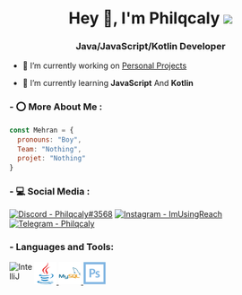 
<h1 align="center">Hey 👋, I'm Philqcaly <img src="https://cdn.discordapp.com/emojis/880521883739648060.gif?size=4096" width="50"></h1>
<h3 align="center">Java/JavaScript/Kotlin Developer</h3>


- 🔭 I’m currently working on [Personal Projects](https://Philqcaly.ir/)

- 🌱 I’m currently learning **JavaScript** And **Kotlin**

### - ⭕ More About Me :

```javascript
const Mehran = {
  pronouns: "Boy",
  Team: "Nothing",
  projet: "Nothing"
}
```

<h3 align="left">- 💻 Social Media :</h3>
<p align="left">
<a href="https:https://discord.gg/Philqcaly#3568"><img alt="Discord - Philqcaly#3568" title="Discord - Mehran 🌙#3568" height="32" width="32" src=https://cdn.discordapp.com/attachments/906990335006220318/911332020028846181/discord-mascot.png></a>
<a href="https://instagram.com/imusingreach"><img alt="Instagram - ImUsingReach" title="Instagram - ImUsingReach" height="32" width="32" src=https://cdn.discordapp.com/attachments/864936919312629850/911264557777952869/instagram.png></a>
<a href="https://t.me/Philqcaly"><img alt="Telegram - Philqcaly" title="Telegram - Philqcaly" height="32" width="32" src=https://cdn.discordapp.com/attachments/912414110732419123/916621972081885204/telegram_PNG34.png></a>
</p>


<h3 align="left">- Languages and Tools:</h3>
<p align="left">
</a> <a href="https://www.java.com" target="_blank" rel="noreferrer"> <img src="https://raw.githubusercontent.com/devicons/devicon/master/icons/java/java-original.svg" alt="java" width="40" height="40"/> </a>
</a> <a href="https://www.mysql.com/" target="_blank" rel="noreferrer"> <img src="https://raw.githubusercontent.com/devicons/devicon/master/icons/mysql/mysql-original-wordmark.svg" alt="mysql" width="40" height="40"/> </a>
</a> <a href="https://www.photoshop.com/en" target="_blank" rel="noreferrer"> <img src="https://raw.githubusercontent.com/devicons/devicon/master/icons/photoshop/photoshop-line.svg" alt="photoshop" width="40" height="40"/> </a>
<img align="left" alt="IntelliJ" width="44px" src="https://upload.wikimedia.org/wikipedia/commons/thumb/9/9c/IntelliJ_IDEA_Icon.svg/1200px-IntelliJ_IDEA_Icon.svg.png" />

